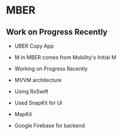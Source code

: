 # MBER
## Work on Progress Recently

- UBER Copy App
- M in MBER comes from Mobility's Initial M
- Working on Progress Recently

- MVVM architecture
- Using RxSwift
- Used SnapKit for UI
- MapKit
- Google Firebase for backend
